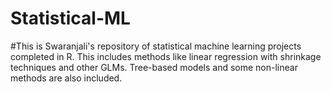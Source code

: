 # Statistical-ML
#This is Swaranjali's repository of statistical machine learning projects completed in R. This includes methods like linear regression with shrinkage techniques and other GLMs. Tree-based models and some non-linear methods are also included.
